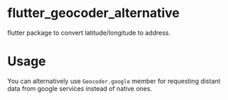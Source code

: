 # flutter_geocoder_alternative
flutter package to convert latitude/longitude to address.

# Usage


You can alternatively use `Geocoder.google` member for requesting distant data from google services instead of native ones.

